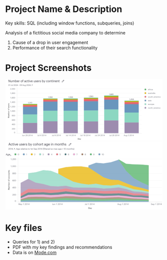 # Project Name & Description
Key skills: SQL (including window functions, subqueries, joins)

Analysis of a fictitious social media company to determine  
1) Cause of a drop in user engagement
2) Performance of their search functionality

# Project Screenshots
![image](https://github.com/jonathanyang7/yammer_sql_analysis/blob/69a9b57d461cacd71913195aede680fa3b48cbe9/03.%20Screenshots/user_engagement_active_by_continent.png)
![image](https://github.com/jonathanyang7/yammer_sql_analysis/blob/main/03.%20Screenshots/user_engagement_cohort.png)

# Key files
- Queries for 1) and 2)  
- PDF with my key findings and recommendations 
- Data is on [Mode.com](https://mode.com/sql-tutorial/sql-business-analytics-training)
